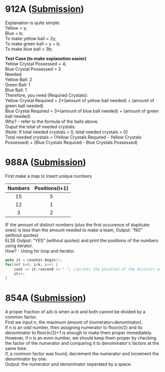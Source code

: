 # 912A ([Submission](http://codeforces.com/contest/912/submission/42264163))

Explanation is quite simple:\
Yellow = y;\
Blue = b;\
To make yellow ball = 2y;\
To make green ball = y + b;\
To make blue ball = 3b;

**Test Case (to make explanation easier)**\
Yellow Crystal Possessed = 4;\
Blue Crystal Possessed = 3\
Needed:\
Yellow Ball: 2\
Green Ball: 1\
Blue Ball: 1\
Therefore, you need (Required Crystals):\
Yellow Crystal Required = 2*(amount of yellow ball needed) + (amount of green ball needed)\
Blue Crystal Required = 3*(amount of blue ball needed) + (amount of green ball needed)\
Why? - refer to the formula of the balls above.\
Ouput the total of needed crystals:\
(Note: If total needed crystals < 0, total needed crystals = 0)\
Total needed crystals = (Yellow Crystals Required - Yellow Crystals Possessed) + (Blue Crystals Required - Blue Crystals Possessed)

# 988A ([Submission](http://codeforces.com/contest/988/submission/42293658))

First make a map to insert unique numbers

| Numbers          | Positions(i+1)  |
| :-------------:  | :-------------: |
| 15               | 5               |
| 12               | 1               |
| 3                | 2               |\

IF the amount of distinct numbers (plus the first occurence of duplicate ones) is less than the amount needed to make a team, Output: "NO" (without quotes)\
ELSE Output: "YES" (without quotes) and print the positions of the numbers using iterator.\
How? - Using for loop and iterator.
```cpp
auto it = counter.begin();
for(int i=0; i<k; i++) {
    cout << it->second << " "; //prints the position of the distinct number(s)
    it++;
}
```

# 854A ([Submission](http://codeforces.com/contest/854/submission/42294423))

A proper fraction of a/b is when a<b and both cannot be divided by a common factor.\
First we input n, the maximum amount of (numerator+denominator).\
If n is an odd number, then assigning numerator to floor(n/2) and its denominator to floor(n/2)+1 is enough to make them proper immediately.\
However, if n is an even number, we should keep them proper by checking the factor of the numerator and comparing it to denominator's factors at the same time.\
if, a common factor was found, decrement the numerator and increment the denominator by one.\
Output: the numerator and denominator seperated by a space.
